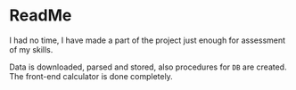 # ReadMe

I had no time, I have made a part of the project just enough for assessment of my skills.

Data is downloaded, parsed and stored, also procedures for `DB` are created. 
The front-end calculator is done completely.

